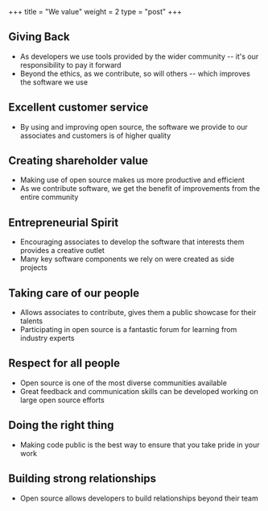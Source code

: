 +++
title = "We value"
weight = 2
type = "post"
+++

## Giving Back

* As developers we use tools provided by the wider community -- it's our responsibility to pay it forward
* Beyond the ethics, as we contribute, so will others -- which improves the software we use

## Excellent customer service

* By using and improving open source, the software we provide to our associates and customers is of higher quality

## Creating shareholder value

* Making use of open source makes us more productive and efficient
* As we contribute software, we get the benefit of improvements from the entire community

## Entrepreneurial Spirit

* Encouraging associates to develop the software that interests them provides a creative outlet
* Many key software components we rely on were created as side projects

## Taking care of our people

* Allows associates to contribute, gives them a public showcase for their talents
* Participating in open source is a fantastic forum for learning from industry experts

## Respect for all people

* Open source is one of the most diverse communities available
* Great feedback and communication skills can be developed working on large open source efforts

## Doing the right thing

* Making code public is the best way to ensure that you take pride in your work

## Building strong relationships

* Open source allows developers to build relationships beyond their team
